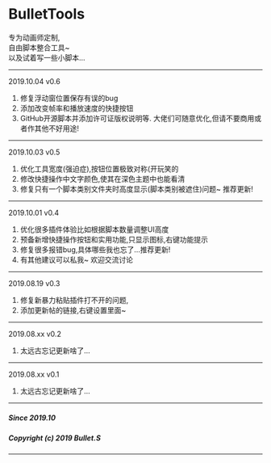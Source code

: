 ﻿<!--
 * @Description: 
 * @Author: Bullet.S
 * @Date: 2019-10-08 18:53:43
 * @LastEditors: Bullet.S
 * @LastEditTime: 2019-10-22 14:08:00
 * @Email: animator.bullet@foxmail.com
 -->
# BulletTools
专为动画师定制,  
自由脚本整合工具~  
以及试着写一些小脚本...
****
2019.10.04  v0.6  
1. 修复浮动窗位置保存有误的bug
2. 添加改变帧率和播放速度的快捷按钮
3. GitHub开源脚本并添加许可证版权说明等.
大佬们可随意优化,但请不要商用或者作其他不好用途!
****
2019.10.03  v0.5
1. 优化工具宽度(强迫症),按钮位置极致对称(开玩笑的
2. 修改快捷操作中文字颜色,使其在深色主题中也能看清
3. 修复只有一个脚本类别文件夹时高度显示(脚本类别被遮住)问题~
推荐更新!
****
2019.10.01  v0.4
1. 优化很多插件体验比如根据脚本数量调整UI高度
2. 预备新增快捷操作按钮和实用功能,只显示图标,右键功能提示
3. 修复很多报错bug,具体哪些我也忘了...推荐更新!
4. 有其他建议可以私我~ 欢迎交流讨论
****
2019.08.19  v0.3
1. 修复新暴力粘贴插件打不开的问题,
2. 添加更新帖的链接,右键设置里面~
****
2019.08.xx  v0.2
1. 太远古忘记更新啥了...
****
2019.08.xx  v0.1
1. 太远古忘记更新啥了...

****
##### Since 2019.10
##### Copyright (c) 2019 Bullet.S
****